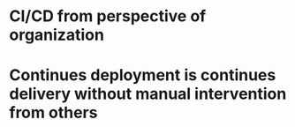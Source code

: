 # CI/CD from perspective of organization
# Continues deployment is continues delivery without manual intervention from others
